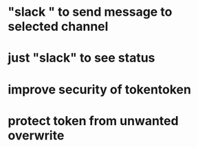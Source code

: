 # "slack <message>" to send message to selected channel

# just "slack" to see status

# improve security of tokentoken

# protect token from unwanted overwrite
